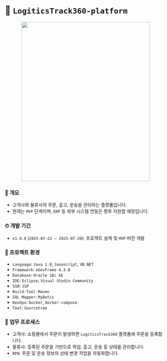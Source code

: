 # 🚛 `LogiticsTrack360-platform`

<p align="center">
  <img width="400" height="497" src="https://github.com/user-attachments/assets/9f5a2f38-92fd-4e40-98a0-f1b3b8c13f9c" />
</p>

### 🤗 **개요**

- 고객사와 물류사의 주문, 출고, 운송을 관리하는 플랫폼입니다.
- 현재는 `MVP` 단계이며, `ERP` 등 외부 시스템 연동은 향후 지원할 예정입니다.

### ⏱ 개발 기간

- `v1.0.0` (`2025-07-22 ~ 2025-07-29`): 프로젝트 설계 및 `MVP` 버전 개발

### 🚀 **프로젝트 환경**

- `Language`: `Java 1.8`, `Javascript`, `VB.NET`
- `Framework`: `eGovFrame 4.3.0`
- `Database`: `Oracle 18c XE`
- `IDE`: `Eclipse`, `Visual Studio Community`
- `SSR`: `JSP`
- `Build-Tool`: `Maven`
- `SQL Mapper`: `MyBatis`
- `DevOps`: `Docker`, `Docker-compose`
- `Tool`: `Sourcetree`

### 👀 **업무 프로세스**

- 고객사: 쇼핑몰에서 주문이 발생하면 `LogiticsTrack360` 플랫폼에 주문을 등록합니다.
- 물류사: 등록된 주문을 기반으로 픽업, 출고, 운송 등 상태를 관리합니다.
- `RPA`: 주문 및 운송 정보의 상태 변경 작업을 자동화합니다.
